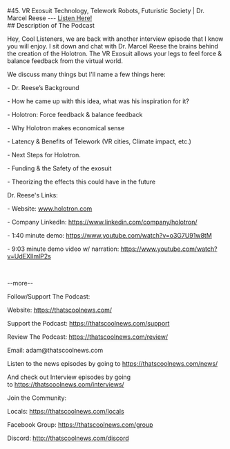 #45. VR Exosuit Technology, Telework Robots, Futuristic Society | Dr. Marcel Reese
        ---
        [Listen Here!](https://thatscoolnews.podbean.com/e/45-vr-exosuit-technology-telework-robots-futuristic-society-dr-marcel-reese/) \
        ## Description of The Podcast
        <p style="text-align:left;">Hey, Cool Listeners, we are back with another interview episode that I know you will enjoy. I sit down and chat with Dr. Marcel Reese the brains behind the creation of the Holotron. The VR Exosuit allows your legs to feel force & balance feedback from the virtual world. </p>

<p style="text-align:left;">We discuss many things but I'll name a few things here:</p>

<p style="text-align:left;">- Dr. Reese’s Background</p>

<p style="text-align:left;">- How he came up with this idea, what was his inspiration for it?</p>

<p style="text-align:left;">- Holotron: Force feedback & balance feedback</p>

<p style="text-align:left;">- Why Holotron makes economical sense</p>

<p style="text-align:left;">- Latency & Benefits of Telework (VR cities, Climate impact, etc.)</p>

<p style="text-align:left;">- Next Steps for Holotron.</p>

<p style="text-align:left;">- Funding & the Safety of the exosuit</p>

<p style="text-align:left;">- Theorizing the effects this could have in the future</p>

Dr. Reese's Links:
<p style="text-align:left;">- Website: <a href='http://www.holotron.com/'>www.holotron.com</a></p>

<p style="text-align:left;">- Company LinkedIn: <a href='https://www.linkedin.com/company/holotron/'>https://www.linkedin.com/company/holotron/</a></p>

<p style="text-align:left;">- 1:40 minute demo: <a href='https://www.youtube.com/watch?v=o3G7U91w8tM'>https://www.youtube.com/watch?v=o3G7U91w8tM</a> </p>

<p style="text-align:left;">- 9:03 minute demo video w/ narration: <a href='https://www.youtube.com/watch?v=UdEXlImlP2s'>https://www.youtube.com/watch?v=UdEXlImlP2s</a> </p>

 

<p>--more--</p>

Follow/Support The Podcast:
<p>Website: <a href='https://thatscoolnews.com/'>https://thatscoolnews.com/</a></p>

<p>Support the Podcast: <a href='https://thatscoolnews.com/support'>https://thatscoolnews.com/support</a></p>

<p>Review The Podcast: <a href='https://thatscoolnews.com/review/'>https://thatscoolnews.com/review/</a></p>

<p>Email: adam@thatscoolnews.com</p>

<p>Listen to the news episodes by going to <a href='https://thatscoolnews.com/news/'>https://thatscoolnews.com/news/</a></p>

<p>And check out Interview episodes by going to <a href='https://thatscoolnews.com/interviews/'>https://thatscoolnews.com/interviews/</a></p>

Join the Community:
<p>Locals: <a href='https://thatscoolnews.com/locals'>https://thatscoolnews.com/locals</a></p>

<p>Facebook Group: <a href='https://thatscoolnews.com/group'>https://thatscoolnews.com/group </a></p>

<p>Discord: <a href='http://thatscoolnews.com/discord'>http://thatscoolnews.com/discord</a></p>


<p class="p1" style="text-align:left;"> </p>
